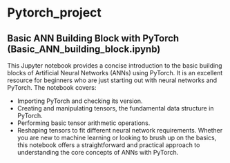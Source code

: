 # Pytorch_project

## Basic ANN Building Block with PyTorch (Basic_ANN_building_block.ipynb)
This Jupyter notebook provides a concise introduction to the basic building blocks of Artificial Neural Networks (ANNs) using PyTorch. It is an excellent resource for beginners who are just starting out with neural networks and PyTorch. The notebook covers:

* Importing PyTorch and checking its version.
* Creating and manipulating tensors, the fundamental data structure in PyTorch.
* Performing basic tensor arithmetic operations.
* Reshaping tensors to fit different neural network requirements.
Whether you are new to machine learning or looking to brush up on the basics, this notebook offers a straightforward and practical approach to understanding the core concepts of ANNs with PyTorch.
